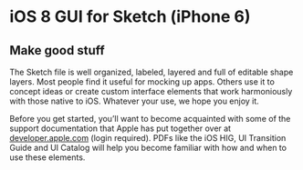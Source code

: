 # iOS 8 GUI for Sketch (iPhone 6)

## Make good stuff

The Sketch file is well organized, labeled, layered and full of editable shape
layers. Most people find it useful for mocking up apps. Others use it to concept
ideas or create custom interface elements that work harmoniously with those
native to iOS. Whatever your use, we hope you enjoy it.

Before you get started, you’ll want to become acquainted with some of the
support documentation that Apple has put together over at
[developer.apple.com](http://developer.apple.com/)
(login required). PDFs like the iOS HIG, UI Transition Guide and UI Catalog will
help you become familiar with how and when to use these elements.
